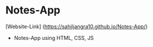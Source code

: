# Notes-App
[Website-Link] (https://sahiljangra10.github.io/Notes-App/)
* Notes-App using HTML, CSS, JS
